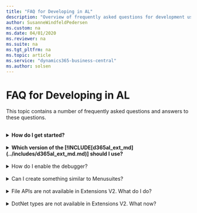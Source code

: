```yaml
---
title: "FAQ for Developing in AL"
description: "Overview of frequently asked questions for development using the AL language."
author: SusanneWindfeldPedersen
ms.custom: na
ms.date: 04/01/2020
ms.reviewer: na
ms.suite: na
ms.tgt_pltfrm: na
ms.topic: article
ms.service: "dynamics365-business-central"
ms.author: solsen
---
```


# FAQ for Developing in AL
This topic contains a number of frequently asked questions and answers to these questions. 

<br>
<details><summary><b>How do I get started?</b></summary>
<p>
For an overview of developing apps for [!INCLUDE[d365fin_long_md](includes/d365fin_long_md.md)], see [aka.ms/GetStartedWithApps](https://aka.ms/GetStartedWithApps)

Next, follow the [Getting Started with AL](devenv-get-started.md) to set up the tools.
</p>
</details>
<br>
<details><summary><b>Which version of the [!INCLUDE[d365al_ext_md](../includes/d365al_ext_md.md)] should I use?</b></summary>
<p>
1) For [!INCLUDE[d365fin_long_md](includes/d365fin_long_md.md)] cloud sandboxes you must use the [!INCLUDE[d365al_ext_md](../includes/d365al_ext_md.md)] available in the [Visual Studio Code Marketplace](https://marketplace.visualstudio.com/vscode).
2) For the latest Developer Preview releases you must use the [!INCLUDE[d365al_ext_md](../includes/d365al_ext_md.md)] that is available on the Docker images.
</p>
</details>
<br>
<details><summary>How do I enable the debugger?</summary>
<p>
To read about enabling the Visual Studio Code Debugger, see here [Debugging](devenv-debugging.md).
</p>
</details>
<br>
<details><summary>Can I create something similar to Menusuites?</summary>
<p>
In the [!INCLUDE[d365al_ext_md](../includes/d365al_ext_md.md)], the concept of Menusuites is not supported. The two primary purposes of Menusuites are:

- Making pages searchable
- Making pages accessible through a navigation structure

The first purpose can be achieved in Extensions by using the new properties added to Pages and Reports. For more information, see [Adding Pages and Reports to Search](devenv-al-menusuite-functionality.md).

The second purpose can be achieved by extending the Navigation Pane page and/or by adding Actions to other existing pages that can serve as a navigation starting point. For more information, see [Adding Menus to the Navigation Pane](devenv-adding-menus-to-navigation-pane.md).
</p>
</details>
<br>
<details><summary>File APIs are not available in Extensions V2. What do I do?</summary>
<p>
Code that relies on temporary files must be rewritten to rely on `InStream` and `OutStream` types. Code that relies on permanent files must be rewritten to use another form of permanent storage.
</p>
</details>
<br>
<details><summary>DotNet types are not available in Extensions V2. What now?</summary>
<p>
For cloud solutions .NET interop is not available due to safety issues in running arbitrary .NET code on cloud servers. 

With the [!INCLUDE[d365al_ext_md](../includes/d365al_ext_md.md)], you can find AL types that replace the most typical usages of .NET like HTTP, JSON, XML, StringBuilder, Dictionaries and Lists. Many .NET usages can be replaced directly by the AL types resulting in much cleaner code. For more information, see [HTTP, JSON, TextBuilder, and XML API Overview](devenv-restapi-overview.md).

For things that are not possible to achieve in AL code, the recommendation is to use Azure Functions to host the DLL or C# code previously embedded and call that service from AL.
</p>
</details>